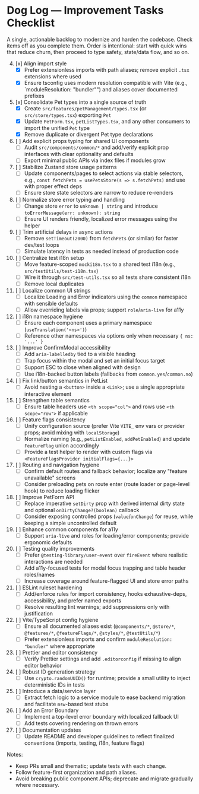 # Dog Log — Improvement Tasks Checklist

A single, actionable backlog to modernize and harden the codebase. Check items off as you complete them. Order is intentional: start with quick wins that reduce churn, then proceed to type safety, state/data flow, and so on.

4. [x] Align import style
   - [x] Prefer extensionless imports with path aliases; remove explicit `.tsx` extensions where used
   - [x] Ensure tsconfig uses modern resolution compatible with Vite (e.g., `moduleResolution: "bundler"") and aliases cover documented prefixes

5. [x] Consolidate Pet types into a single source of truth
   - [x] Create `src/features/petManagement/types.tsx` (or `src/store/types.tsx`) exporting `Pet`
   - [x] Update `PetForm.tsx`, `petListTypes.tsx`, and any other consumers to import the unified `Pet` type
   - [x] Remove duplicate or divergent Pet type declarations

6. [ ] Add explicit props typing for shared UI components
   - [ ] Audit `src/components/common/*` and add/verify explicit prop interfaces with clear optionality and defaults
   - [ ] Export minimal public APIs via index files if modules grow

7. [ ] Stabilize Zustand store usage patterns
   - [ ] Update components/pages to select actions via stable selectors, e.g., `const fetchPets = usePetsStore(s => s.fetchPets)` and use with proper effect deps
   - [ ] Ensure store state selectors are narrow to reduce re-renders

8. [ ] Normalize store error typing and handling
   - [ ] Change store `error` to `unknown | string` and introduce `toErrorMessage(err: unknown): string`
   - [ ] Ensure UI renders friendly, localized error messages using the helper

9. [ ] Trim artificial delays in async actions
   - [ ] Remove `setTimeout(2000)` from `fetchPets` (or similar) for faster dev/test loops
   - [ ] Simulate latency in tests as needed instead of production code

10. [ ] Centralize test i18n setup
    - [ ] Move feature-scoped `mocki18n.tsx` to a shared test i18n (e.g., `src/testUtils/test-i18n.tsx`)
    - [ ] Wire it through `src/test-utils.tsx` so all tests share consistent i18n
    - [ ] Remove local duplicates

11. [ ] Localize common UI strings
    - [ ] Localize Loading and Error indicators using the `common` namespace with sensible defaults
    - [ ] Allow overriding labels via props; support `role`/`aria-live` for a11y

12. [ ] i18n namespace hygiene
    - [ ] Ensure each component uses a primary namespace (`useTranslation('<ns>')`)
    - [ ] Reference other namespaces via options only when necessary `{ ns: '...' }`

13. [ ] Improve ConfirmModal accessibility
    - [ ] Add `aria-labelledby` tied to a visible heading
    - [ ] Trap focus within the modal and set an initial focus target
    - [ ] Support ESC to close when aligned with design
    - [ ] Use i18n-backed button labels (fallbacks from `common.yes`/`common.no`)

14. [ ] Fix link/button semantics in PetList
    - [ ] Avoid nesting a `<button>` inside a `<Link>`; use a single appropriate interactive element

15. [ ] Strengthen table semantics
    - [ ] Ensure table headers use `<th scope="col">` and rows use `<th scope="row">` if applicable

16. [ ] Feature flags consistency
    - [ ] Unify configuration source (prefer Vite `VITE_` env vars or provider props; avoid mixing with `localStorage`)
    - [ ] Normalize naming (e.g., `petListEnabled`, `addPetEnabled`) and update `FeatureFlag` union accordingly
    - [ ] Provide a test helper to render with custom flags via `<FeatureFlagsProvider initialFlags={...}>`

17. [ ] Routing and navigation hygiene
    - [ ] Confirm default routes and fallback behavior; localize any "feature unavailable" screens
    - [ ] Consider preloading pets on route enter (route loader or page-level hook) to reduce loading flicker

18. [ ] Improve PetForm API
    - [ ] Replace imperative `setDirty` prop with derived internal dirty state and optional `onDirtyChange?(boolean)` callback
    - [ ] Consider exposing controlled props (`value`/`onChange`) for reuse, while keeping a simple uncontrolled default

19. [ ] Enhance common components for a11y
    - [ ] Support `aria-live` and roles for loading/error components; provide ergonomic defaults

20. [ ] Testing quality improvements
    - [ ] Prefer `@testing-library/user-event` over `fireEvent` where realistic interactions are needed
    - [ ] Add a11y-focused tests for modal focus trapping and table header roles/names
    - [ ] Increase coverage around feature-flagged UI and store error paths

21. [ ] ESLint ruleset hardening
    - [ ] Add/enforce rules for import consistency, hooks exhaustive-deps, accessibility, and prefer named exports
    - [ ] Resolve resulting lint warnings; add suppressions only with justification

22. [ ] Vite/TypeScript config hygiene
    - [ ] Ensure all documented aliases exist (`@components/*`, `@store/*`, `@features/*`, `@featureFlags/*`, `@styles/*`, `@testUtils/*`)
    - [ ] Prefer extensionless imports and confirm `moduleResolution: "bundler"` where appropriate

23. [ ] Prettier and editor consistency
    - [ ] Verify Prettier settings and add `.editorconfig` if missing to align editor behavior

24. [ ] Robust ID generation strategy
    - [ ] Use `crypto.randomUUID()` for runtime; provide a small utility to inject deterministic IDs in tests

25. [ ] Introduce a data/service layer
    - [ ] Extract fetch logic to a service module to ease backend migration and facilitate `msw`-based test stubs

26. [ ] Add an Error Boundary
    - [ ] Implement a top-level error boundary with localized fallback UI
    - [ ] Add tests covering rendering on thrown errors

27. [ ] Documentation updates
    - [ ] Update README and developer guidelines to reflect finalized conventions (imports, testing, i18n, feature flags)

Notes:
- Keep PRs small and thematic; update tests with each change.
- Follow feature-first organization and path aliases.
- Avoid breaking public component APIs; deprecate and migrate gradually where necessary.
